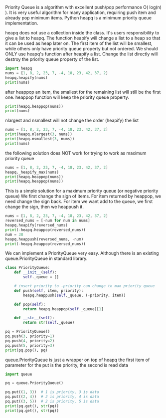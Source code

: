 Priority Queue is a algorithm with excellent push/pop performance O( log(n) ).
It is very useful algorithm for many application, requiring push item and already pop minimum items.
Python heapq is a minimum priority queue implementation.


heapq does not use a collection inside the class.
It's users responsibility to give a list to heapq.
The function heapify will change a list to a heap so that it can be used as heap later on.
The first item of the list will be smallest, while others only have priority queue property but not ordered.
We should ONLY use heapq's function after heapify a list.
Change the list directly will destroy the priority queue property of the list.
```python
import heapq
nums = [1, 8, 2, 23, 7, -4, 18, 23, 42, 37, 2]
heapq.heapify(nums)
print(nums)


```

after heappop an item, the smallest for the remaining list will still be the first one.
heappop function will keep the priority queue property.
```python
print(heapq.heappop(nums))
print(nums)


```

nlargest and nsmallest will not change the order (heapify) the list
```python
nums = [1, 8, 2, 23, 7, -4, 18, 23, 42, 37, 2]
print(heapq.nlargest(3, nums))
print(heapq.nsmallest(3, nums))
print(nums)


```

the following solution does NOT work
for trying to work as maximum priority queue
```python
nums = [1, 8, 2, 23, 7, -4, 18, 23, 42, 37, 2]
heapq._heapify_max(nums)
print(heapq.heappop(nums))
print(heapq.heappop(nums))


```

This is a simple solution for a maximum priority queue (or negative priority queue)
We first change the sign of items.
For item returned by heappop, we need change the sign back.
For item we want add to the queue, we first change the sign, then we heappush it.
```python
nums = [1, 8, 2, 23, 7, -4, 18, 23, 42, 37, 2]
reversed_nums = [-num for num in nums]
heapq.heapify(reversed_nums)
print(-heapq.heappop(reversed_nums))
num = 38
heapq.heappush(reversed_nums, -num)
print(-heapq.heappop(reversed_nums))


```

We can implement a PriorityQueue very easy.
Although there is an existing queue.PriorityQueue in standard library.
```python
class PriorityQueue:
    def __init__(self):
        self._queue = []

    # insert priority to -priority can change to max priority queue
    def push(self, item, priority):
        heapq.heappush(self._queue, (-priority, item))

    def pop(self):
        return heapq.heappop(self._queue)[1]

    def __str__(self):
        return str(self._queue)

pq = PriorityQueue()
pq.push(3, priority=1)
pq.push(4, priority=2)
pq.push(5, priority=3)
print(pq.pop(), pq)


```

queue.PriorityQueue is just a wrapper on top of heapq
the first item of parameter for the put is the priority, the second is read data
```python
import queue

pq = queue.PriorityQueue()

pq.put((1, 3))  # 1 is priority, 3 is data
pq.put((2, 4))  # 2 is priority, 4 is data
pq.put((3, 5))  # 2 is priority, 5 is data
print(pq.get(), str(pq))
print(pq.get(), str(pq))
```
